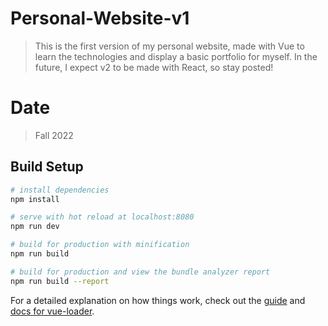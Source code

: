 # Personal-Website-v1

> This is the first version of my personal website, made with Vue to learn the technologies and display a basic portfolio for myself. In the future, I expect v2 to be made with React, so stay posted!

# Date

> Fall 2022

## Build Setup

``` bash
# install dependencies
npm install

# serve with hot reload at localhost:8080
npm run dev

# build for production with minification
npm run build

# build for production and view the bundle analyzer report
npm run build --report
```

For a detailed explanation on how things work, check out the [guide](http://vuejs-templates.github.io/webpack/) and [docs for vue-loader](http://vuejs.github.io/vue-loader).
